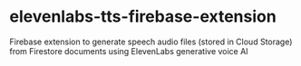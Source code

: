 # elevenlabs-tts-firebase-extension
Firebase extension to generate speech audio files (stored in Cloud Storage) from Firestore documents using ElevenLabs generative voice AI
